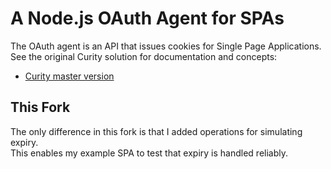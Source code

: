 # A Node.js OAuth Agent for SPAs

The OAuth agent is an API that issues cookies for Single Page Applications.\
See the original Curity solution for documentation and concepts:

- [Curity master version](https://github.com/curityio/oauth-agent-node-express)

## This Fork

The only difference in this fork is that I added operations for simulating expiry.\
This enables my example SPA to test that expiry is handled reliably.
